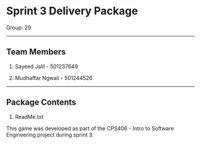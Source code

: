# Sprint 3 Delivery Package

Group: 29

--------------------
Team Members
--------------------

1. Sayeed Jalil - 501237649

3. Mudhaffar Ngwali - 501244526

--------------------
Package Contents
--------------------

1. ReadMe.txt

This game was developed as part of the CPS406 - Intro to Software Engineering project during sprint 3.
